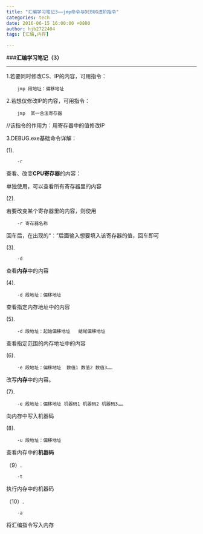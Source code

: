 ```yaml
---
title: "汇编学习笔记3——jmp命令与DEBUG进阶指令"
categories: tech
date: 2016-06-15 16:00:00 +0800
author: hjb2722404
tags: [汇编,内存]

---
```


###**汇编学习笔记（3）**

---

1.若要同时修改CS、IP的内容，可用指令：

        jmp 段地址：偏移地址


2.若想仅修改IP的内容，可用指令：

        jmp  某一合法寄存器


//该指令的作用为：用寄存器中的值修改IP

3.DEBUG.exe基础命令详解：

(1).

        -r


查看、改变**CPU寄存器**的内容：

单独使用，可以查看所有寄存器里的内容

(2).

若要改变某个寄存器里的内容，则使用 

        -r 寄存器名称 


回车后，在出现的“：”后面输入想要填入该寄存器的值，回车即可

(3).

        -d


查看**内存**中的内容

(4).

        -d 段地址：偏移地址


查看指定内存地址中的内容

(5).

        -d 段地址：起始偏移地址   结尾偏移地址


查看指定范围的内存地址中的内容

(6).

        -e 段地址：偏移地址  数值1 数值2 数值3……


改写**内存**中的内容。

(7).

        -e 段地址：偏移地址 机器码1 机器码2 机器码3……


向内存中写入机器码

(8).

        -u 段地址：偏移地址


查看内存中的**机器码**

（9）.

        -t


执行内存中的机器码

（10）.

        -a


将汇编指令写入内存
